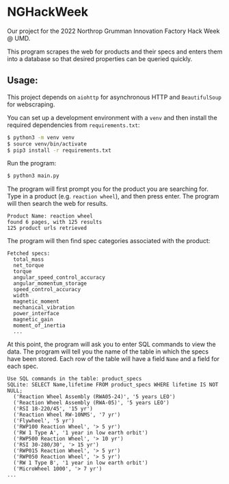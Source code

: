 # NGHackWeek

Our project for the 2022 Northrop Grumman Innovation Factory Hack Week @ UMD.

This program scrapes the web for products and their specs and enters them into
a database so that desired properties can be queried quickly.

## Usage:

This project depends on `aiohttp` for asynchronous HTTP and `BeautifulSoup` for
webscraping.

You can set up a development environment with a `venv` and then install the
required dependencies from `requirements.txt`:

```sh
$ python3 -m venv venv
$ source venv/bin/activate
$ pip3 install -r requirements.txt
```

Run the program:

```sh
$ python3 main.py
```

The program will first prompt you for the product you are searching for. Type
in a product (e.g. `reaction wheel`), and then press enter. The program will
then search the web for results.

```
Product Name: reaction wheel
found 6 pages, with 125 results
125 product urls retrieved
```

The program will then find spec categories associated with the product:

```
Fetched specs: 
  total_mass
  net_torque
  torque
  angular_speed_control_accuracy
  angular_momentum_storage
  speed_control_accuracy
  width
  magnetic_moment
  mechanical_vibration
  power_interface
  magnetic_gain
  moment_of_inertia
  ...
```

At this point, the program will ask you to enter SQL commands to view the data.
The program will tell you the name of the table in which the specs have been
stored. Each row of the table will have a field `Name` and a field for each
spec.

```
Use SQL commands in the table: product_specs
SQLite: SELECT Name,lifetime FROM product_specs WHERE lifetime IS NOT NULL;
  ('Reaction Wheel Assembly (RWA05-24)', '5 years LEO')
  ('Reaction Wheel Assembly (RWA-05)', '5 years LEO')
  ('RSI 18-220/45', '15 yr')
  ('Reaction Wheel RW-10NMS', '7 yr')
  ('Flywheel', '5 yr')
  ('RWP100 Reaction Wheel', '> 5 yr')
  ('RW 1 Type A', '1 year in low earth orbit')
  ('RWP500 Reaction Wheel', '> 10 yr')
  ('RSI 30-280/30', '> 15 yr')
  ('RWP015 Reaction Wheel', '> 5 yr')
  ('RWP050 Reaction Wheel', '> 5 yr')
  ('RW 1 Type B', '1 year in low earth orbit')
  ('MicroWheel 1000', '> 7 yr')
...
```

